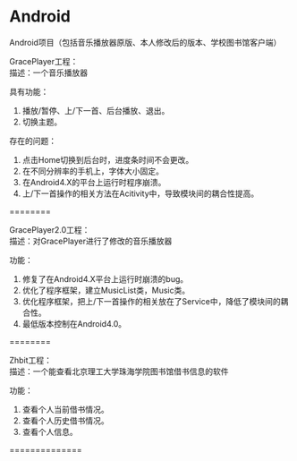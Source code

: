 Android
=======

Android项目（包括音乐播放器原版、本人修改后的版本、学校图书馆客户端）   

GracePlayer工程：  
描述：一个音乐播放器  

具有功能：  
1. 播放/暂停、上/下一首、后台播放、退出。  
2. 切换主题。  

存在的问题：  
1. 点击Home切换到后台时，进度条时间不会更改。  
2. 在不同分辨率的手机上，字体大小固定。  
3. 在Android4.X的平台上运行时程序崩溃。  
4. 上/下一首操作的相关方法在Acitivity中，导致模块间的耦合性提高。  

========

GracePlayer2.0工程：  
描述：对GracePlayer进行了修改的音乐播放器  

功能：  
1. 修复了在Android4.X平台上运行时崩溃的bug。  
2. 优化了程序框架，建立MusicList类，Music类。  
3. 优化程序框架，把上/下一首操作的相关放在了Service中，降低了模块间的耦合性。  
4. 最低版本控制在Android4.0。  

========

Zhbit工程：  
描述：一个能查看北京理工大学珠海学院图书馆借书信息的软件  

功能：  
1. 查看个人当前借书情况。  
2. 查看个人历史借书情况。  
3. 查看个人信息。   

==============


